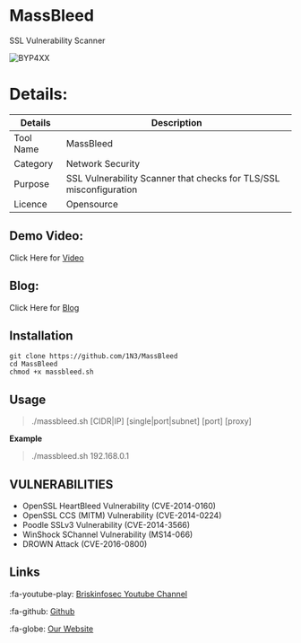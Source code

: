 MassBleed
============
SSL Vulnerability Scanner

![BYP4XX](https://www.briskinfosec.com//assets/tooloftheday/Copy_of_Briskinfosec_TOD_Latest_samples_192.jpg)


Details:
============
|  Details | Description   |
| ------------ | ------------ |
|  Tool Name |  MassBleed |
|  Category | Network Security  |
|  Purpose | SSL Vulnerability Scanner that checks for TLS/SSL misconfiguration  |
|  Licence |    Opensource|

Demo Video:
-----------------
Click Here for [Video](https://youtu.be/G4sB_BJbtZU "Video")

Blog: 
--------------
Click Here for [Blog](https://www.briskinfosec.com/tooloftheday/toolofthedaydetail/MassBleed "Blog")

Installation
----------------

    git clone https://github.com/1N3/MassBleed
    cd MassBleed
	chmod +x massbleed.sh
    

Usage
------------

> ./massbleed.sh [CIDR|IP] [single|port|subnet] [port] [proxy]



**Example**

> ./massbleed.sh 192.168.0.1

VULNERABILITIES
--------------------

- OpenSSL HeartBleed Vulnerability (CVE-2014-0160)
- OpenSSL CCS (MITM) Vulnerability (CVE-2014-0224)
- Poodle SSLv3 Vulnerability (CVE-2014-3566)
- WinShock SChannel Vulnerability (MS14-066)
- DROWN Attack (CVE-2016-0800)

Links
----------------
:fa-youtube-play:  [Briskinfosec Youtube Channel](https://www.youtube.com/channel/UCcPmqqYETcO_7-6p_uUsF1w "Briskinfosec Youtube Channel")

:fa-github:  [Github](https://github.com/briskinfosec "Github") 

:fa-globe: [Our Website](https://www.briskinfosec.com/ "Our Website")